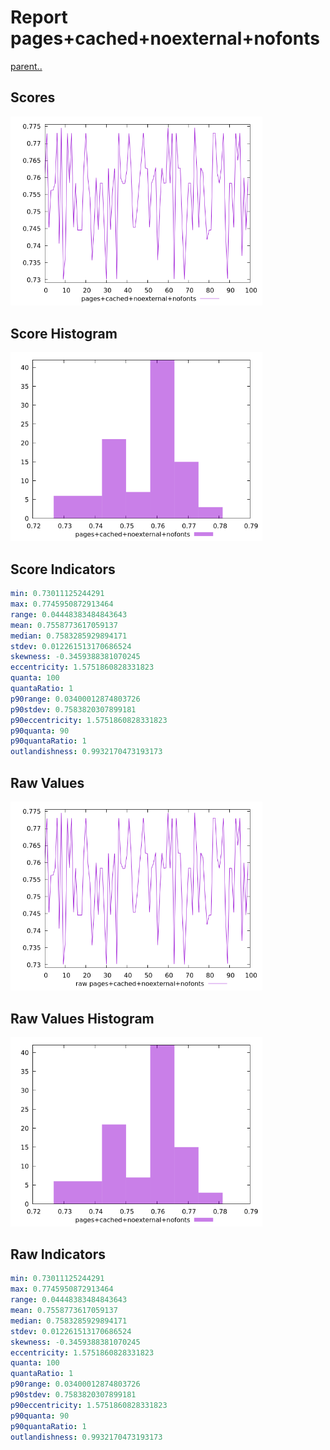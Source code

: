 # Report pages+cached+noexternal+nofonts

[parent..](./..)  


## Scores

![score](./score.png)  

## Score Histogram

![hist](./hist.png)  

## Score Indicators

```yaml
min: 0.73011125244291
max: 0.7745950872913464
range: 0.04448383484843643
mean: 0.7558773617059137
median: 0.7583285929894171
stdev: 0.012261513170686524
skewness: -0.3459388381070245
eccentricity: 1.5751860828331823
quanta: 100
quantaRatio: 1
p90range: 0.03400012874803726
p90stdev: 0.7583820307899181
p90eccentricity: 1.5751860828331823
p90quanta: 90
p90quantaRatio: 1
outlandishness: 0.9932170473193173

```

## Raw Values

![raw](./raw.png)  

## Raw Values Histogram

![raw hist](./raw_hist.png)  

## Raw Indicators

```yaml
min: 0.73011125244291
max: 0.7745950872913464
range: 0.04448383484843643
mean: 0.7558773617059137
median: 0.7583285929894171
stdev: 0.012261513170686524
skewness: -0.3459388381070245
eccentricity: 1.5751860828331823
quanta: 100
quantaRatio: 1
p90range: 0.03400012874803726
p90stdev: 0.7583820307899181
p90eccentricity: 1.5751860828331823
p90quanta: 90
p90quantaRatio: 1
outlandishness: 0.9932170473193173

```

<style>
  img {
    max-width: 80%;
  }
</style>
      
